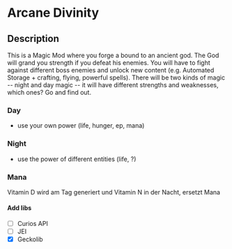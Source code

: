 # Arcane Divinity

Description
--
This is a Magic Mod where you forge a bound to an ancient god.
The God will grand you strength if you defeat his enemies. You will have to fight against different boss enemies and unlock new content (e.g. Automated Storage + crafting, flying, powerful spells).
There will be two kinds of magic -- night and day magic -- it will have different strengths and weaknesses, which ones? Go and find out. 

### Day
- use your own power (life, hunger, ep, mana) 

### Night
- use the power of different entities (life, ?)

### Mana
Vitamin D wird am Tag generiert und Vitamin N in der Nacht, ersetzt Mana

#### Add libs
- [ ] Curios API
- [ ] JEI
- [x] Geckolib 
